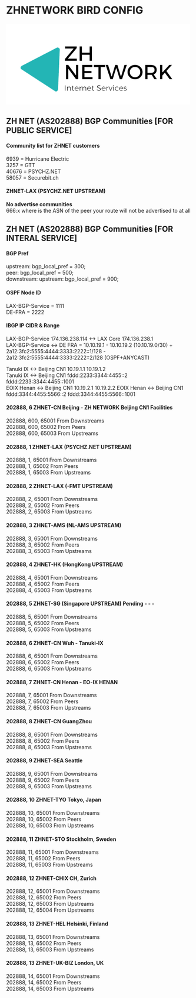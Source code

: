# ZHNETWORK BIRD CONFIG
<img src="zhnetremovebg-cut.png" />
  
## ZH NET (AS202888) BGP Communities [FOR PUBLIC SERVICE]
#### Community list for ZHNET customers
6939  = Hurricane Electric  
3257  = GTT  
40676 = PSYCHZ.NET  
58057 = Securebit.ch  
#### ZHNET-LAX (PSYCHZ.NET UPSTREAM)  
<strong>No advertise communities</strong>  
666:x where is the ASN of the peer your route will not be advertised to at all   

## ZH NET (AS202888) BGP Communities [FOR INTERAL SERVICE]  
  
#### BGP Pref
upstream: bgp_local_pref = 300;  
peer: bgp_local_pref = 500;  
downstream: upstream: bgp_local_pref = 900;  
  
#### OSPF Node ID
LAX-BGP-Service = 1111  
DE-FRA = 2222 

#### IBGP IP CIDR & Range 
LAX-BGP-Service 174.136.238.114 <-> LAX Core 174.136.238.1  
LAX-BGP-Service <-> DE FRA = 10.10.19.1 - 10.10.19.2 (10.10.19.0/30) + 2a12:3fc2:5555:4444:3333:2222::1/128 - 2a12:3fc2:5555:4444:3333:2222::2/128 (OSPF+ANYCAST)  

Tanuki IX <-> Beijing CN1  10.19.1.1 10.19.1.2  
Tanuki IX <-> Beijing CN1  fddd:2233:3344:4455::2 fddd:2233:3344:4455::1001  
EOIX Henan <-> Beijing CN1 10.19.2.1 10.19.2.2
EOIX Henan <-> Beijing CN1  fddd:3344:4455:5566::2 fddd:3344:4455:5566::1001 

  

#### 202888, 6 ZHNET-CN Beijing - ZH NETWORK Beijing CN1 Facilities    
202888, 600, 65001 From Downstreams  
202888, 600, 65002 From Peers  
202888, 600, 65003 From Upstreams  

#### 202888, 1 ZHNET-LAX (PSYCHZ.NET UPSTREAM)  
202888, 1, 65001 From Downstreams  
202888, 1, 65002 From Peers  
202888, 1, 65003 From Upstreams  
  
#### 202888, 2 ZHNET-LAX (-FMT UPSTREAM)  
202888, 2, 65001 From Downstreams  
202888, 2, 65002 From Peers  
202888, 2, 65003 From Upstreams  

#### 202888, 3 ZHNET-AMS (NL-AMS UPSTREAM)  
202888, 3, 65001 From Downstreams  
202888, 3, 65002 From Peers  
202888, 3, 65003 From Upstreams  
  
#### 202888, 4 ZHNET-HK (HongKong UPSTREAM)  
202888, 4, 65001 From Downstreams  
202888, 4, 65002 From Peers  
202888, 4, 65003 From Upstreams  
  
#### 202888, 5 ZHNET-SG (Singapore UPSTREAM) Pending - - -   
202888, 5, 65001 From Downstreams  
202888, 5, 65002 From Peers  
202888, 5, 65003 From Upstreams  

#### 202888, 6 ZHNET-CN Wuh - Tanuki-IX    
202888, 6, 65001 From Downstreams  
202888, 6, 65002 From Peers  
202888, 6, 65003 From Upstreams  

#### 202888, 7 ZHNET-CN Henan - EO-IX HENAN    
202888, 7, 65001 From Downstreams  
202888, 7, 65002 From Peers  
202888, 7, 65003 From Upstreams  
  
#### 202888, 8 ZHNET-CN GuangZhou    
202888, 8, 65001 From Downstreams  
202888, 8, 65002 From Peers  
202888, 8, 65003 From Upstreams  

#### 202888, 9 ZHNET-SEA Seattle    
202888, 9, 65001 From Downstreams  
202888, 9, 65002 From Peers  
202888, 9, 65003 From Upstreams  

#### 202888, 10 ZHNET-TYO Tokyo, Japan    
202888, 10, 65001 From Downstreams  
202888, 10, 65002 From Peers  
202888, 10, 65003 From Upstreams  

#### 202888, 11 ZHNET-STO Stockholm, Sweden    
202888, 11, 65001 From Downstreams  
202888, 11, 65002 From Peers  
202888, 11, 65003 From Upstreams  


#### 202888, 12 ZHNET-CHIX CH, Zurich    
202888, 12, 65001 From Downstreams  
202888, 12, 65002 From Peers  
202888, 12, 65003 From Upstreams  
202888, 12, 65004 From Upstreams  

#### 202888, 13 ZHNET-HEL Helsinki, Finland    
202888, 13, 65001 From Downstreams  
202888, 13, 65002 From Peers  
202888, 13, 65003 From Upstreams  

#### 202888, 13 ZHNET-UK-BIZ London, UK    
202888, 14, 65001 From Downstreams  
202888, 14, 65002 From Peers  
202888, 14, 65003 From Upstreams  
